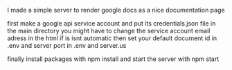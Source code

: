 I made a simple server to render google docs as a nice documentation page

first make a google api service account and put its credentials.json file in the main directory
you might have to change the service account email adress in the html if is isnt automatic
then set your default document id in .env and server port in .env and server.us

finally install packages with npm install and start the server with npm start
